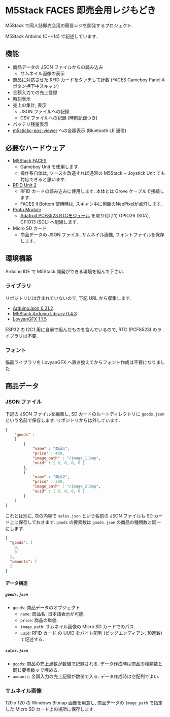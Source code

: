 # M5Stack FACES 即売会用レジもどき

M5Stack で同人誌即売会用の簡易レジを開発するプロジェクト.

M5Stack Arduino (C++14) で記述しています.

## 機能

- 商品データの JSON ファイルからの読み込み
  - サムネイル画像の表示
- 商品に対応させた RFID カードをタッチして計数 (FACES Gameboy Panel Aボタン押下中スキャン)
- 金額入力での売上登録
- 時刻表示
- 売上の集計, 表示
  - JSON ファイルへの記録
  - CSV ファイルへの記録 (時刻記録つき)
- バッテリ残量表示
- [m5stickc-pos-viewer](https://github.com/nnm-t/m5stickc-pos-viewer) への金額表示 (Bluetooth LE 通信)

## 必要なハードウェア

- [M5Stack FACES](https://m5stack.com/products/face)
  - Gameboy Unit を使用します.
  - 操作系自体は, ソースを改造すれば通常の M5Stack + Joystick Unit でも対応できると思います.
- [RFID Unit 2](https://docs.m5stack.com/en/unit/rfid2)
  - RFID カードの読み込みに使用します. 本体とは Grove ケーブルで接続します.
  - FACES II Bottom 使用時は, スキャン中に側面のNeoPixelが点灯します.
- [Proto Module](https://shop.m5stack.com/products/proto-module)
  - [Adafruit PCF8523 RTCモジュール](https://www.adafruit.com/product/3295) を取り付けて GPIO26 (SDA), GPIO13 (SCL) へ配線します.
- Micro SD カード
  - 商品データの JSON ファイル, サムネイル画像, フォントファイルを保存します.

## 環境構築

Arduino IDE で M5Stack 開発ができる環境を組んで下さい.

### ライブラリ

リポジトリには含まれていないので, 下記 URL から収集します.

- [ArduinoJson 6.21.2](https://arduinojson.org/)
- [M5Stack Arduino Library 0.4.3](https://github.com/m5stack/M5Stack)
- [LovyanGFX 1.1.5](https://github.com/lovyan03/LovyanGFX)

ESP32 の I2C1 用に自前で組んだものを含んでいるので, RTC (PCF8523) のライブラリは不要.

### フォント

描画ライブラリを LovyanGFX へ置き換えてからフォント作成は不要になりました.

## 商品データ

### JSON ファイル

下記の JSON ファイルを編集し, SD カードのルートディレクトリに `goods.json` という名前で保存します.
リポジトリからは外しています.

```json
{
    "goods" : 
    [
        { 
            "name" : "商品1",
            "price" : 400,
            "image_path" : "/image_1.bmp",
            "uuid" : [ 0, 0, 0, 0 ]
        },
        {
            "name" : "商品2",
            "price" : 300,
            "image_path" : "/image_2.bmp",
            "uuid" : [ 0, 0, 0, 0 ]
        }
    ]
}
```

これとは別に, 次の内容で `sales.json` という名前の JSON ファイルも SD カード上に保存しておきます.
`goods` の要素数は `goods.json` の商品の種類数と同一にします.

```json
{
  "goods": [
    0,
    0
  ],
  "amounts": [
  ]
}
```

#### データ構造

##### `goods.json`

- `goods`: 商品データのオブジェクト
  - `name`: 商品名. 日本語表示が可能.
  - `price`: 商品の単価.
  - `image_path`: サムネイル画像の Micro SD カードでのパス.
  - `uuid`: RFID カード の UUID をバイト配列 (ビッグエンディアン, 10進数) で記述する.

##### `sales.json`

- `goods`: 商品の売上点数が数値で記録される. データ作成時は商品の種類数と同じ要素数 `0` で埋める.
- `amounts`: 金額入力の売上記録が数値で入る. データ作成時は空配列でよい.

### サムネイル画像

120 x 120 の Windows Bitmap 画像を用意し, 商品データの `image_path` で指定した Micro SD カード上の場所に保存します.
